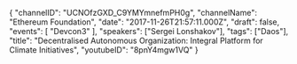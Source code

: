 {
    "channelID": "UCNOfzGXD_C9YMYmnefmPH0g",
    "channelName": "Ethereum Foundation",
    "date": "2017-11-26T21:57:11.000Z",
    "draft": false,
    "events": [
        "Devcon3"
    ],
    "speakers": ["Sergei Lonshakov"],
    "tags": ["Daos"],
    "title": "Decentralised Autonomous Organization: Integral Platform for Climate Initiatives",
    "youtubeID": "8pnY4mgw1VQ"
}
